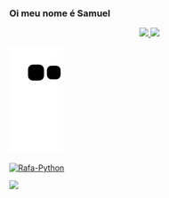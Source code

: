 ### Oi meu nome é Samuel 

<div align="center">
  <a href="https://github.com/rafaballerini">
  <img height="180em" src="https://github-readme-stats.vercel.app/api?username=SamuelR200&show_icons=true&theme=dark&include_all_commits=true&count_private=true"/>
  <img height="180em" src="https://github-readme-stats.vercel.app/api/top-langs/?username=SamuelR200&layout=compact&langs_count=7&theme=dark"/>
</div>

 ![ Animação de cobra ](https://github.com/rafaballerini/rafaballerini/blob/output/github-contribution-grid-snake.svg)
 </div>

<img align="center" alt="Rafa-Python" height="30" width="40" src="https://raw.githubusercontent.com/devicons/devicon/master/icons/python/python-original .svg">


<a href="https://instagram.com/samurl_16" target="_blank"><img src="https://img.shields.io/badge/-Instagram-%23E4405F?style=for-the- badge&logo=instagram&logoColor=white" target="_blank"></a>

